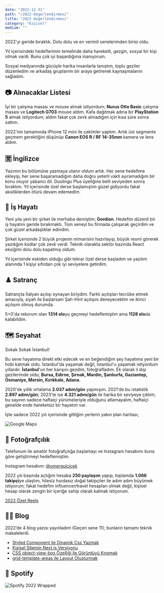 ```yaml
---
date: "2022-12-31"
path: "/2022-degerlendirmesi"
title: "2022 Değerlendirmesi"
category: "Kişisel"
medium: ""
---
```


2022'yi geride bıraktık. Dolu dolu ve en verimli senelerimden birisi oldu.

Yıl içerisindeki hedeflerimin temelinde daha hareketli, gezgin, sosyal bir kişi olmak vardı. Bunu çok iyi başardığıma inanıyorum.

Sosyal medyanında gücüyle harika insanlarla tanıştım, toplu geziler düzenledim ve arkadaş gruplarımı bir araya getirerek kaynaşmalarını sağladım.

## 📷 Alınacaklar Listesi

İyi bir çalışma masası ve mouse almak istiyordum; **Nurus Otto Basic** çalışma masası ve **Logitech G703** mouse aldım. Kafa dağıtmak adına bir **PlayStation 5** almak istiyordum; aldım fakat çok zevk almadığım için kısa süre sonra sattım.

2022'nin tamamında iPhone 12 mini ile çekimler yaptım. Artık üst segmente geçmem gerektiğini düşünüp **Canon EOS R / RF 14-35mm** kamera ve lens aldım.

## 🈺 İngilizce

Yazımın bu bölümüne yazmaya utanır oldum artık. Her sene hedefime ekleyip, her sene başaramadığım daha doğru yeterli vakti ayıramadığım bir konu oluyor yabancı dil. Duolingo Plus üyeliğine belli seviyeden sonra bıraktım. Yıl içerisinde özel derse başlamıştım güzel gidiyordu fakat aksiliklerden ötürü devam edemedim.

## 🏢 İş Hayatı

Yeni yıla yeni bir şirket ile merhaba demiştim; **Gordion**. Hedefim düzenli bir iş hayatını geride bırakmaktı. Tüm seneyi bu firmada çalışarak geçirdim ve çok güzel arkadaşlıklar edindim.

Şirket içerisinde 2 büyük projenin mimarisini hazırlayıp, büyük resmi görerek yazdığım kodlar çok zevk verdi. Teknik olarakta sektör bazında React eksiğimi dolu dolu kapatmış oldum.

Yıl içerisinde eskiden olduğu gibi tekrar özel derse başladım ve yazılım alanında 1 kişiyi sıfırdan çok iyi seviyelere getirdim.

## ♟️ Satranç

Satrançta İtalyan açılışı oynayan biriydim. Farklı açılışları tecrübe etmek amacıyla, siyah ile başlarsam Şah-Hint açılışını deneyecektim ve ikinci açılışım olmuş durumda.

5+0'da rekorum olan **1314 elo**yu geçmeyi hedeflemiştim ama **1128 elo**da kalabildim.

## 🗺️ Seyahat

Sokak Sokak İstanbul!

Bu sene hayatıma direkt etki edecek ve en beğendiğim şey hayatıma yeni bir hobi katmak oldu. İstanbul'da yaşamak değil, İstanbul'u yaşamak istiyordum yıllardır. **İstanbul**'un her karışını gezdim, fotoğrafladım. Ek olarak il dışı gezilerimde oldu; **Bursa, Edirne, Şırnak, Mardin, Şanlıurfa, Gaziantep, Osmaniye, Mersin, Kırıkkale, Adana**.

2020'de yıllık ortalama **2.037 adım/gün** yapmışım. 2021'de bu istatistik **2.897 adım/gün**; 2023'te ise **4.321 adım/gün** ile harika bir seviyeye çıktım; bu sayının sadece haftaiçi yürümeleriyle olduğunu atlamayalım, haftaiçi genelde evde hareketsiz bir hayatım var.

İşte sadece 2022 yılı içerisinde gittiğim yerlerin yakın plan haritası;

![Google Maps](/img/blog/2022-12-31/maps.jpg)

## 📸 Fotoğrafçılık

Telefonum ile amatör fotoğrafçılığa başlamayı ve Instagram hesabımı buna göre geliştirmeyi hedeflemiştim.

Instagram hesabım: [@omergulcicek](https://www.instagram.com/omergulcicek/)

2022 yılı başında açtığım hesaba **250 paylaşım** yapıp, toplamda **1.066 takipçi**ye ulaştım, hilesiz hurdasız doğal takipçiler ile adım adım büyümek istiyorum; fakat hedefim influencer/travel hesapları olmak değil, kişisel hesap olarak zengin bir içeriğe sahip olarak kalmak istiyorum.

[2022 Özet Reels](https://www.instagram.com/p/Cm2O-lzqqR5/)

## ✍🏻 Blog

2022’de 4 blog yazısı yayınladım (Geçen sene 11); bunların tamamı teknik makalelerdi.

- [Styled Component ile Dinamik Css Yazmak](https://omergulcicek.com/blog/styled-component-ile-dinamik-css-yazmak/)
- [Kişisel Sitemin Next.js Versiyonu](https://omergulcicek.com/blog/kisisel-sitemin-nextjs-versiyonu/)
- [CSS object-view-box Özelliği ile Görüntüyü Kırpmak](https://omergulcicek.com/blog/css-object-view-box/)
- [grid-template-areas ile Layout Oluşturmak](https://omergulcicek.com/blog/grid-template-areas-ile-layout-olusturmak/)

## 🎵 Spotify

![Spotify 2022 Wrapped](/img/blog/2022-12-31/spotify.JPG)
